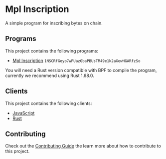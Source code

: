 # Mpl Inscription

A simple program for inscribing bytes on chain.

## Programs

This project contains the following programs:

- [Mpl Inscription](./programs/mpl-inscription/README.md) `1NSCRfGeyo7wPUazGbaPBUsTM49e1k2aXewHGARfzSo`

You will need a Rust version compatible with BPF to compile the program, currently we recommend using Rust 1.68.0.

## Clients

This project contains the following clients:

- [JavaScript](./clients/js/README.md)
- [Rust](./clients/rust/README.md)

## Contributing

Check out the [Contributing Guide](./CONTRIBUTING.md) the learn more about how to contribute to this project.
